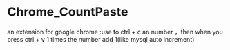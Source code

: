 # Chrome_CountPaste
an extension for google chrome :use to ctrl + c an number ，then when you press ctrl + v 1 times the number add 1(like mysql auto increment)
